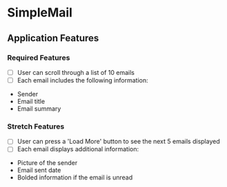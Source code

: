 # SimpleMail

## Application Features

### Required Features

- [ ] User can scroll through a list of 10 emails
- [ ] Each email includes the following information:

* Sender
* Email title
* Email summary

### Stretch Features

- [ ] User can press a 'Load More' button to see the next 5 emails displayed
- [ ] Each email displays additional information:

* Picture of the sender
* Email sent date
* Bolded information if the email is unread
